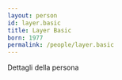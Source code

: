 ```yaml
---
layout: person
id: layer.basic
title: Layer Basic
born: 1977
permalink: /people/layer.basic
---
```


Dettagli della persona 